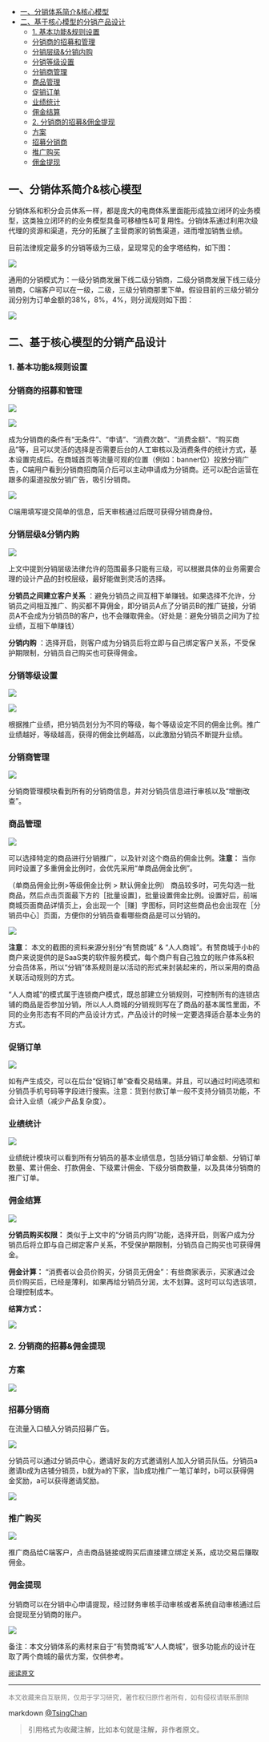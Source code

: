 
<!-- TOC -->

- [一、分销体系简介&核心模型](#一分销体系简介核心模型)
- [二、基于核心模型的分销产品设计](#二基于核心模型的分销产品设计)
    - [1. 基本功能&规则设置](#1-基本功能规则设置)
    - [分销商的招募和管理](#分销商的招募和管理)
    - [分销层级&分销内购](#分销层级分销内购)
    - [分销等级设置](#分销等级设置)
    - [分销商管理](#分销商管理)
    - [商品管理](#商品管理)
    - [促销订单](#促销订单)
    - [业绩统计](#业绩统计)
    - [佣金结算](#佣金结算)
    - [2. 分销商的招募&佣金提现](#2-分销商的招募佣金提现)
    - [方案](#方案)
    - [招募分销商](#招募分销商)
    - [推广购买](#推广购买)
    - [佣金提现](#佣金提现)

<!-- /TOC -->

## 一、分销体系简介&核心模型

分销体系和积分会员体系一样，都是庞大的电商体系里面能形成独立闭环的业务模型，这类独立闭环的的业务模型具备可移植性&可复用性。分销体系通过利用次级代理的资源和渠道，充分的拓展了主营商家的销售渠道，进而增加销售业绩。

目前法律规定最多的分销等级为三级，呈现常见的金字塔结构，如下图：

![](http://image.woshipm.com/wp-files/2018/10/z74RWm4XZ67KnRuZyCel.png)

通用的分销模式为：一级分销商发展下线二级分销商，二级分销商发展下线三级分销商，C端客户可以在一级，二级，三级分销商那里下单。假设目前的三级分销分润分别为订单金额的38%，8%，4%，则分润规则如下图：

![](http://image.woshipm.com/wp-files/2018/10/lH2aSt3cMvDQXFiSAgG8.png)

## 二、基于核心模型的分销产品设计

### 1. 基本功能&规则设置

### 分销商的招募和管理

![](http://image.woshipm.com/wp-files/2018/10/2s5wrGOCZTXLTzSSVYNq.png)

![](http://image.woshipm.com/wp-files/2018/10/bXO1QRwZkuHfq3AVKrXC.png)

成为分销商的条件有“无条件”、“申请”、“消费次数”、“消费金额”、“购买商品”等，且可以灵活的选择是否需要后台的人工审核以及消费条件的统计方式，基本设置完成后。在商城首页等流量可观的位置（例如：banner位）投放分销广告，C端用户看到分销商招商简介后可以主动申请成为分销商。还可以配合运营在跟多的渠道投放分销广告，吸引分销商。

![](http://image.woshipm.com/wp-files/2018/10/z82gJyh28yfTy3GbMn89.jpg)

C端用填写提交简单的信息，后天审核通过后既可获得分销商身份。

### 分销层级&分销内购

![](http://image.woshipm.com/wp-files/2018/10/oczEHtR1KBX44eD6Ch91.png)

上文中提到分销层级法律允许的范围最多只能有三级，可以根据具体的业务需要合理的设计产品的封校层级，最好能做到灵活的选择。

**分销员之间建立客户关系** ：避免分销员之间互相下单赚钱。如果选择不允许，分销员之间相互推广、购买都不算佣金，即分销员A点了分销员B的推广链接，分销员A不会成为分销员B的客户，也不会赚取佣金。（好处是：避免分销员之间为了拉业绩，互相下单赚钱）

**分销内购** ：选择开启，则客户成为分销员后将立即与自己绑定客户关系，不受保护期限制，分销员自己购买也可获得佣金。

### 分销等级设置

![](http://image.woshipm.com/wp-files/2018/10/tlt9CFogZoMLIUkYJkmp.png)

![](http://image.woshipm.com/wp-files/2018/10/FSAv98FLdEVs9LFySDzQ.png)

根据推广业绩，把分销员划分为不同的等级，每个等级设定不同的佣金比例。推广业绩越好，等级越高，获得的佣金比例越高，以此激励分销员不断提升业绩。

### 分销商管理

![](http://image.woshipm.com/wp-files/2018/10/ikjFO3jMyP2IGgcEERmB.png)

分销商管理模块看到所有的分销商信息，并对分销员信息进行审核以及“增删改查”。

### 商品管理

![](http://image.woshipm.com/wp-files/2018/10/7lXFeBCH87NKZmnbskTU.png)

可以选择特定的商品进行分销推广，以及针对这个商品的佣金比例。**注意：** 当你同时设置了多重佣金比例时，会优先采用“单商品佣金比例”。

（单商品佣金比例>等级佣金比例 > 默认佣金比例） 商品较多时，可先勾选一批商品，然后点击页面最下方的［批量设置］，批量设置佣金比例。设置好后，前端商城页面商品详情页上，会出现一个［赚］字图标，同时这些商品也会出现在［分销员中心］页面，方便你的分销员查看哪些商品是可以分销的。

![](http://image.woshipm.com/wp-files/2018/10/ymprUlq0GG4arToxrqWB.png)

**注意：** 本文的截图的资料来源分别分“有赞商城” & “人人商城”。有赞商城于小b的商户来说提供的是SaaS类的软件服务模式，每个商户有自己独立的账户体系&积分会员体系，所以“分销”体系规则是以活动的形式来封装起来的，所以采用的商品关联活动规则的方式。

“人人商城”的模式属于连锁商户模式，既总部建立分销规则，可控制所有的连锁店铺的商品是否参加分销，所以人人商城的分销规则写在了商品的基本属性里面，不同的业务形态有不同的产品设计方式，产品设计的时候一定要选择适合基本业务的方式。

### 促销订单

![](http://image.woshipm.com/wp-files/2018/10/xKniC0Sybv44MwdIXvuG.png)

如有产生成交，可以在后台“促销订单”查看交易结果。并且，可以通过时间选项和分销员手机号码等字段进行搜索。注意：货到付款订单一般不支持分销员功能，不会计入业绩（减少产品复杂度）。

### 业绩统计

![](http://image.woshipm.com/wp-files/2018/10/HESVAPuCq1ez4BRIg02j.png)

业绩统计模块可以看到所有分销员的基本业绩信息，包括分销订单金额、分销订单数量、累计佣金、打款佣金、下级累计佣金、下级分销商数量，以及具体分销商的推广订单。

### 佣金结算

![](http://image.woshipm.com/wp-files/2018/10/wuUJxewCKVr67FyrF8mh.png)

**分销员购买权限：** 类似于上文中的“分销员内购”功能，选择开启，则客户成为分销员后将立即与自己绑定客户关系，不受保护期限制，分销员自己购买也可获得佣金。

**佣金计算：** “消费者以会员价购买，分销员无佣金”：有些商家表示，买家通过会员价购买后，已经是薄利，如果再给分销员分润，太不划算。这时可以勾选该项，合理控制成本。

**结算方式：**

![](http://image.woshipm.com/wp-files/2018/10/q3LKfWhN7FnGb6EqfP1J.png)

### 2. 分销商的招募&佣金提现

### 方案

![](http://image.woshipm.com/wp-files/2018/10/0aGFqgN9hdvzzsO3lQmg.png)

### 招募分销商

在流量入口植入分销员招募广告。

![](http://image.woshipm.com/wp-files/2018/10/XG1xJnyDcs1myYDzq0Tw.png)

分销员可以通过分销员中心，邀请好友的方式邀请别人加入分销员队伍。分销员a邀请b成为店铺分销员，b就为a的下家，当b成功推广一笔订单时，b可以获得佣金奖励，a可以获得邀请奖励。

![](http://image.woshipm.com/wp-files/2018/10/1nmcaja5LrdtnkTBLuuR.png)

### 推广购买

![](http://image.woshipm.com/wp-files/2018/10/NuVLA1PAttQSzmMY8FZX.png)

推广商品给C端客户，点击商品链接或购买后直接建立绑定关系，成功交易后赚取佣金。

### 佣金提现

分销商可以在分销中心申请提现，经过财务审核手动审核或者系统自动审核通过后会提现至分销商的账户。

![](http://image.woshipm.com/wp-files/2018/10/5rnwBLW5AkyIK33oS2Rl.png)

备注：本文分销体系的素材来自于“有赞商城”&“人人商城”，很多功能点的设计在取了两个商城的最优方案，仅供参考。


<font size=2 color=grey>[阅读原文](http://www.woshipm.com/pd/1525835.html)</font>


----
<font size=2 color='grey'>本文收藏来自互联网，仅用于学习研究，著作权归原作者所有，如有侵权请联系删除</font>

markdown [@TsingChan](http://www.9ong.com/) 

> 引用格式为收藏注解，比如本句就是注解，非作者原文。

